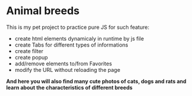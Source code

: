 # Animal breeds

This is my pet project to practice pure JS for such feature: 

- create html elements dynamicaly in runtime by js file
- create Tabs for different types of informations
- create filter
- create popup
- add/remove elements to/from Favorites
- modify the URL without reloading the page


**And here you will also find many cute photos of cats, dogs and rats and learn about the characteristics of different breeds**

